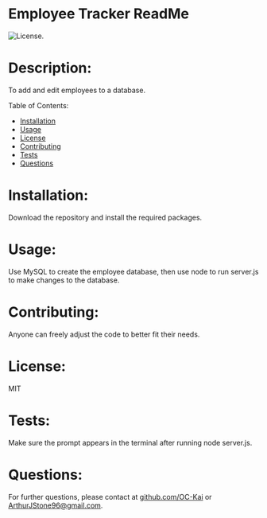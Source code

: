 # Employee Tracker ReadMe

![License.](https://img.shields.io/badge/License-MIT-green)

# Description:
To add and edit employees to a database.

Table of Contents:
- [Installation](#installation)
- [Usage](#usage)
- [License](#license)
- [Contributing](#contributing)
- [Tests](#tests)
- [Questions](#questions)

# Installation:
Download the repository and install the required packages.

# Usage:
Use MySQL to create the employee database, then use node to run server.js to make changes to the database.

# Contributing:
Anyone can freely adjust the code to better fit their needs.

# License:
MIT

# Tests:
Make sure the prompt appears in the terminal after running node server.js.

# Questions:
For further questions, please contact at [github.com/OC-Kai](https://github.com/OC-Kai) or <a href = "mailto:ArthurJStone96@gmail.com">ArthurJStone96@gmail.com</a>.

